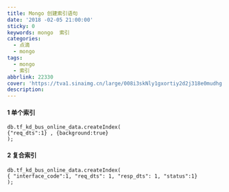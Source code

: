 ```yaml
---
title: Mongo 创建索引语句
date: '2018 -02-05 21:00:00'
sticky: 0
keywords: mongo  索引
categories:
  - 点滴
  - mongo
tags:
  - mongo
  - 索引
abbrlink: 22330
cover: 'https://tva1.sinaimg.cn/large/008i3skNly1gxortiy2d2j318e0mudhg.jpg'
description:
---
```


#### 1 单个索引
```
db.tf_kd_bus_online_data.createIndex(
{"req_dts":1} , {background:true}
);

```
#### 2  复合索引

```
db.tf_kd_bus_online_data.createIndex(
{ "interface_code":1, "req_dts": 1, "resp_dts": 1, "status":1}
);


```

